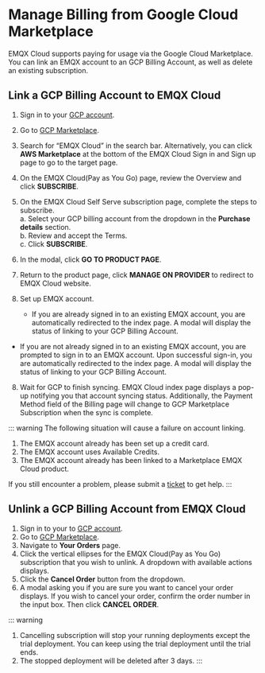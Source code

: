 # Manage Billing from Google Cloud Marketplace

EMQX Cloud supports paying for usage via the Google Cloud Marketplace. You can link an EMQX account to an GCP Billing Account, as well as delete an existing subscription.


## Link a GCP Billing Account to EMQX Cloud
1. Sign in to your [GCP account](https://console.cloud.google.com/).
2. Go to [GCP Marketplace](https://console.cloud.google.com/marketplace).
3. Search for “EMQX Cloud” in the search bar. Alternatively, you can click **AWS Marketplace** at the bottom of the EMQX Cloud Sign in and Sign up page to go to the target page.
4. On the EMQX Cloud(Pay as You Go) page, review the Overview and click **SUBSCRIBE**.
5. On the EMQX Cloud Self Serve subscription page, complete the steps to subscribe.<br>
	a. Select your GCP billing account from the dropdown in the **Purchase details** section.<br>
	b. Review and accept the Terms.<br>
	c. Click **SUBSCRIBE**.
6. In the modal, click **GO TO PRODUCT PAGE**.
7. Return to the product page, click **MANAGE ON PROVIDER** to redirect to EMQX Cloud website.
7. Set up EMQX account.

	- If you are already signed in to an existing EMQX account, you are automatically redirected to the index page. A modal will display the status of linking to your GCP Billing Account.
- If you are not already signed in to an existing EMQX account, you are prompted to sign in to an EMQX account. Upon successful sign-in, you are automatically redirected to the index page. A modal will display the status of linking to your GCP Billing Account.
8. Wait for GCP to finish syncing.
	EMQX Cloud index page displays a pop-up notifying you that account syncing status. Additionally, the Payment Method field of the Billing page will change to GCP Marketplace Subscription when the sync is complete.
	

::: warning
The following situation will cause a failure on account linking.

1. The EMQX account already has been set up a credit card.
2. The EMQX account uses Available Credits.
3. The EMQX account already has been linked to a Marketplace EMQX Cloud product.

If you still encounter a problem, please submit a [ticket](../feature/tickets.md) to get help.
:::


## Unlink a GCP Billing Account from EMQX Cloud
1. Sign in to your to [GCP account](https://console.cloud.google.com/).
2. Go to [GCP Marketplace](https://console.cloud.google.com/marketplace).
3. Navigate to **Your Orders** page.
4. Click the vertical ellipses for the EMQX Cloud(Pay as You Go) subscription that you wish to unlink. A dropdown with available actions displays.
5. Click the **Cancel Order** button from the dropdown.
6. A modal asking you if you are sure you want to cancel your order displays. If you wish to cancel your order, confirm the order number in the input box. Then click **CANCEL ORDER**.

::: warning
1. Cancelling subscription will stop your running deployments except the trial deployment. You can keep using the trial deployment until the trial ends.
2. The stopped deployment will be deleted after 3 days.
   :::



